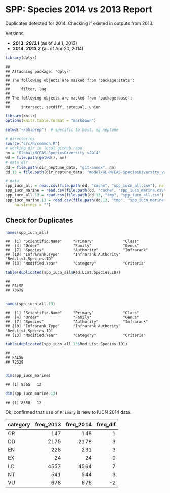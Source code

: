 SPP: Species 2014 vs 2013 Report
========================================================

Duplicates detected for 2014. Checking if existed in outputs from 2013.

Versions:
* **2013**: _**2013.1**_ (as of Jul 1,  2013)
* **2014**: _**2013.2**_ (as of Apr 20, 2014)



```r
library(dplyr)
```

```
## 
## Attaching package: 'dplyr'
## 
## The following objects are masked from 'package:stats':
## 
##     filter, lag
## 
## The following objects are masked from 'package:base':
## 
##     intersect, setdiff, setequal, union
```

```r
library(knitr)
options(knitr.table.format = "markdown")

setwd("~/ohiprep")  # specific to host, eg neptune

# directories
source("src/R/common.R")
# working dir in local github repo
nm = "Global/NCEAS-SpeciesDiversity_v2014"
wd = file.path(getwd(), nm)
# data dir
dd = file.path(dir_neptune_data, "git-annex", nm)
dd.13 = file.path(dir_neptune_data, "model/GL-NCEAS-SpeciesDiversity_v2013a")

# data
spp_iucn_all = read.csv(file.path(dd, "cache", "spp_iucn_all.csv"), na.strings = "")
spp_iucn_marine = read.csv(file.path(dd, "cache", "spp_iucn_marine.csv"), na.strings = "")
spp_iucn_all.13 = read.csv(file.path(dd.13, "tmp", "spp_iucn_all.csv"), na.strings = "")
spp_iucn_marine.13 = read.csv(file.path(dd.13, "tmp", "spp_iucn_marine.csv"), 
    na.strings = "")
```


## Check for Duplicates


```r
names(spp_iucn_all)
```

```
##  [1] "Scientific.Name"     "Primary"             "Class"              
##  [4] "Order"               "Family"              "Genus"              
##  [7] "Species"             "Authority"           "Infrarank"          
## [10] "Infrarank.Type"      "Infrarank.Authority" "Red.List.Species.ID"
## [13] "Modified.Year"       "Category"            "Criteria"
```

```r
table(duplicated(spp_iucn_all$Red.List.Species.ID))
```

```
## 
## FALSE 
## 73679
```

```r

names(spp_iucn_all.13)
```

```
##  [1] "Scientific.Name"     "Primary"             "Class"              
##  [4] "Order"               "Family"              "Genus"              
##  [7] "Species"             "Authority"           "Infrarank"          
## [10] "Infrarank.Type"      "Infrarank.Authority" "Red.List.Species.ID"
## [13] "Modified.Year"       "Category"            "Criteria"
```

```r
table(duplicated(spp_iucn_all.13$Red.List.Species.ID))
```

```
## 
## FALSE 
## 72329
```

```r

dim(spp_iucn_marine)
```

```
## [1] 8365   12
```

```r
dim(spp_iucn_marine.13)
```

```
## [1] 8350   12
```


Ok, confirmed that use of `Primary` is new to IUCN 2014 data.

|category  |  freq_2013|  freq_2014|  freq_dif|
|:---------|----------:|----------:|---------:|
|CR        |        147|        148|         1|
|DD        |       2175|       2178|         3|
|EN        |        228|        231|         3|
|EX        |         24|         24|         0|
|LC        |       4557|       4564|         7|
|NT        |        541|        544|         3|
|VU        |        678|        676|        -2|

